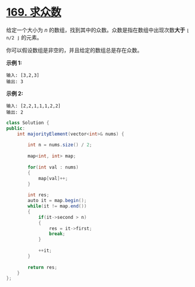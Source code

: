 # [169. 求众数](https://leetcode-cn.com/problems/majority-element/)

给定一个大小为 *n* 的数组，找到其中的众数。众数是指在数组中出现次数**大于** `⌊ n/2 ⌋` 的元素。

你可以假设数组是非空的，并且给定的数组总是存在众数。

**示例 1:**

```
输入: [3,2,3]
输出: 3
```

**示例 2:**

```
输入: [2,2,1,1,1,2,2]
输出: 2
```



```java
class Solution {
public:
    int majorityElement(vector<int>& nums) {
        
        int n = nums.size() / 2;
        
        map<int, int> map;
        
        for(int val : nums)
        {
            map[val]++;
        }
        
        int res;
        auto it = map.begin();
        while(it != map.end())
        {
            if(it->second > n)
            {
                res = it->first;
                break;
            }
               
            ++it;
        }
        
        return res;
    }
};
```

